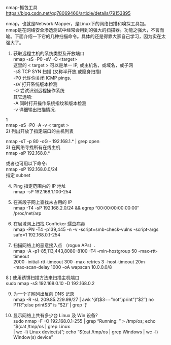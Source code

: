 nmap-抓包工具  
https://blog.csdn.net/qq78069460/article/details/79153895  
  
nmap，也就是Network Mapper，是Linux下的网络扫描和嗅探工具包。  
nmap是在网络安全渗透测试中经常会用到的强大的扫描器。功能之强大，不言而喻。下面介绍一下它的几种扫描命令。具体的还是得靠大家自己学习，因为实在太强大了。  
1) 获取远程主机的系统类型及开放端口  
nmap -sS -P0 -sV -O \<target\>  
这里的 \< target \> 可以是单一 IP, 或主机名，或域名，或子网  
-sS TCP SYN 扫描 (又称半开放,或隐身扫描)  
-P0 允许你关闭 ICMP pings.  
-sV 打开系统版本检测  
-O 尝试识别远程操作系统  
其它选项:  
-A 同时打开操作系统指纹和版本检测  
-v 详细输出扫描情况.  
  
  
  
1  
nmap -sS -P0 -A -v \< target \>  
2) 列出开放了指定端口的主机列表  
  
nmap -sT -p 80 -oG - 192.168.1.\* \| grep open  
3) 在网络寻找所有在线主机  
nmap -sP 192.168.0.\*  
  
或者也可用以下命令:  
nmap -sP 192.168.0.0/24  
指定 subnet

4) Ping 指定范围内的 IP 地址  
nmap -sP 192.168.1.100-254

5) 在某段子网上查找未占用的 IP  
nmap -T4 -sP 192.168.2.0/24 && egrep “00:00:00:00:00:00″ /proc/net/arp

6) 在局域网上扫找 Conficker 蠕虫病毒  
nmap -PN -T4 -p139,445 -n -v -script=smb-check-vulns -script-args safe=1
192.168.0.1-254

7) 扫描网络上的恶意接入点 （rogue APs）.  
nmap -A -p1-85,113,443,8080-8100 -T4 -min-hostgroup 50 -max-rtt-timeout  
2000 -initial-rtt-timeout 300 -max-retries 3 -host-timeout 20m  
-max-scan-delay 1000 -oA wapscan 10.0.0.0/8

8 ) 使用诱饵扫描方法来扫描主机端口  
sudo nmap -sS 192.168.0.10 -D 192.168.0.2

9) 为一个子网列出反向 DNS 记录  
nmap -R -sL 209.85.229.99/27 \| awk ‘{if(\$3==”not”)print”(“\$2″) no PTR”;else
print\$3″ is “\$2}’ \| grep ‘(‘

10) 显示网络上共有多少台 Linux 及 Win 设备?  
sudo nmap -F -O 192.168.0.1-255 \| grep “Running: ” \> /tmp/os; echo “\$(cat
/tmp/os \| grep Linux  
\| wc -l) Linux device(s)”; echo “\$(cat /tmp/os \| grep Windows \| wc -l)
Window(s) device”
